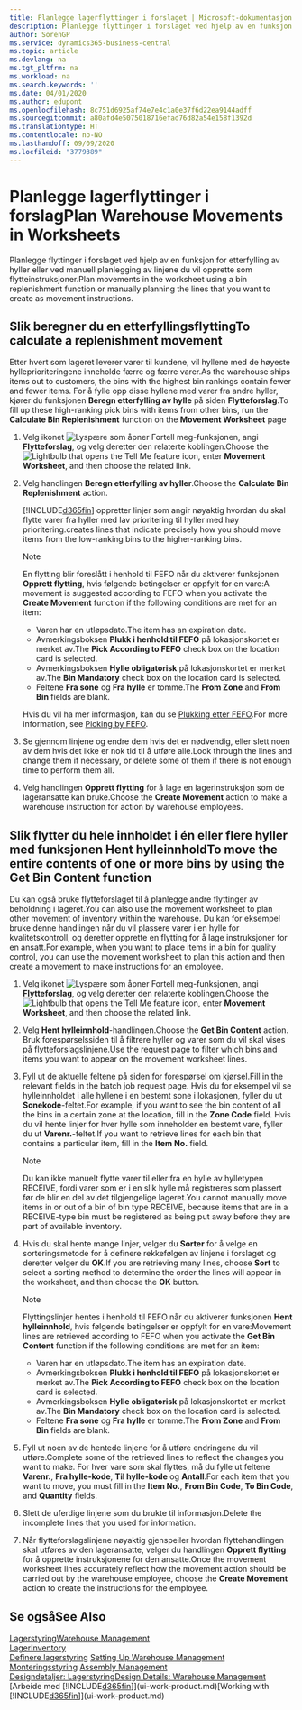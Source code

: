 ```yaml
---
title: Planlegge lagerflyttinger i forslaget | Microsoft-dokumentasjon
description: Planlegge flyttinger i forslaget ved hjelp av en funksjon for etterfylling av hyller eller ved manuell planlegging av linjene du vil opprette som flytteinstruksjoner.
author: SorenGP
ms.service: dynamics365-business-central
ms.topic: article
ms.devlang: na
ms.tgt_pltfrm: na
ms.workload: na
ms.search.keywords: ''
ms.date: 04/01/2020
ms.author: edupont
ms.openlocfilehash: 8c751d6925af74e7e4c1a0e37f6d22ea9144adff
ms.sourcegitcommit: a80afd4e5075018716efad76d82a54e158f1392d
ms.translationtype: HT
ms.contentlocale: nb-NO
ms.lasthandoff: 09/09/2020
ms.locfileid: "3779389"
---
```

# <a name="plan-warehouse-movements-in-worksheets"></a><span data-ttu-id="647c1-103">Planlegge lagerflyttinger i forslag</span><span class="sxs-lookup"><span data-stu-id="647c1-103">Plan Warehouse Movements in Worksheets</span></span>
<span data-ttu-id="647c1-104">Planlegge flyttinger i forslaget ved hjelp av en funksjon for etterfylling av hyller eller ved manuell planlegging av linjene du vil opprette som flytteinstruksjoner.</span><span class="sxs-lookup"><span data-stu-id="647c1-104">Plan movements in the worksheet using a bin replenishment function or manually planning the lines that you want to create as movement instructions.</span></span>  

## <a name="to-calculate-a-replenishment-movement"></a><span data-ttu-id="647c1-105">Slik beregner du en etterfyllingsflytting</span><span class="sxs-lookup"><span data-stu-id="647c1-105">To calculate a replenishment movement</span></span>  
<span data-ttu-id="647c1-106">Etter hvert som lageret leverer varer til kundene, vil hyllene med de høyeste hylleprioriteringene inneholde færre og færre varer.</span><span class="sxs-lookup"><span data-stu-id="647c1-106">As the warehouse ships items out to customers, the bins with the highest bin rankings contain fewer and fewer items.</span></span> <span data-ttu-id="647c1-107">For å fylle opp disse hyllene med varer fra andre hyller, kjører du funksjonen **Beregn etterfylling av hylle** på siden **Flytteforslag**.</span><span class="sxs-lookup"><span data-stu-id="647c1-107">To fill up these high-ranking pick bins with items from other bins, run the **Calculate Bin Replenishment** function on the **Movement Worksheet** page</span></span>

1.  <span data-ttu-id="647c1-108">Velg ikonet ![Lyspære som åpner Fortell meg-funksjonen](media/ui-search/search_small.png "Fortell hva du vil gjøre"), angi **Flytteforslag**, og velg deretter den relaterte koblingen.</span><span class="sxs-lookup"><span data-stu-id="647c1-108">Choose the ![Lightbulb that opens the Tell Me feature](media/ui-search/search_small.png "Tell me what you want to do") icon, enter **Movement Worksheet**, and then choose the related link.</span></span>  
2.  <span data-ttu-id="647c1-109">Velg handlingen **Beregn etterfylling av hyller**.</span><span class="sxs-lookup"><span data-stu-id="647c1-109">Choose the **Calculate Bin Replenishment** action.</span></span>  

    [!INCLUDE[d365fin](includes/d365fin_md.md)] <span data-ttu-id="647c1-110">oppretter linjer som angir nøyaktig hvordan du skal flytte varer fra hyller med lav prioritering til hyller med høy prioritering.</span><span class="sxs-lookup"><span data-stu-id="647c1-110">creates lines that indicate precisely how you should move items from the low-ranking bins to the higher-ranking bins.</span></span>  

    > [!NOTE]  
    >  <span data-ttu-id="647c1-111">En flytting blir foreslått i henhold til FEFO når du aktiverer funksjonen **Opprett flytting**, hvis følgende betingelser er oppfylt for en vare:</span><span class="sxs-lookup"><span data-stu-id="647c1-111">A movement is suggested according to FEFO when you activate the **Create Movement** function if the following conditions are met for an item:</span></span>  
    >   
    >  -   <span data-ttu-id="647c1-112">Varen har en utløpsdato.</span><span class="sxs-lookup"><span data-stu-id="647c1-112">The item has an expiration date.</span></span>  
    > -   <span data-ttu-id="647c1-113">Avmerkingsboksen **Plukk i henhold til FEFO** på lokasjonskortet er merket av.</span><span class="sxs-lookup"><span data-stu-id="647c1-113">The **Pick According to FEFO** check box on the location card is selected.</span></span>  
    > -   <span data-ttu-id="647c1-114">Avmerkingsboksen **Hylle obligatorisk** på lokasjonskortet er merket av.</span><span class="sxs-lookup"><span data-stu-id="647c1-114">The **Bin Mandatory** check box on the location card is selected.</span></span>  
    > -   <span data-ttu-id="647c1-115">Feltene **Fra sone** og **Fra hylle** er tomme.</span><span class="sxs-lookup"><span data-stu-id="647c1-115">The **From Zone** and **From Bin** fields are blank.</span></span>  

    <span data-ttu-id="647c1-116">Hvis du vil ha mer informasjon, kan du se [Plukking etter FEFO](warehouse-picking-by-fefo.md).</span><span class="sxs-lookup"><span data-stu-id="647c1-116">For more information, see [Picking by FEFO](warehouse-picking-by-fefo.md).</span></span>  

3.  <span data-ttu-id="647c1-117">Se gjennom linjene og endre dem hvis det er nødvendig, eller slett noen av dem hvis det ikke er nok tid til å utføre alle.</span><span class="sxs-lookup"><span data-stu-id="647c1-117">Look through the lines and change them if necessary, or delete some of them if there is not enough time to perform them all.</span></span>  
4.  <span data-ttu-id="647c1-118">Velg handlingen **Opprett flytting** for å lage en lagerinstruksjon som de lageransatte kan bruke.</span><span class="sxs-lookup"><span data-stu-id="647c1-118">Choose the **Create Movement** action to make a warehouse instruction for action by warehouse employees.</span></span>  

## <a name="to-move-the-entire-contents-of-one-or-more-bins-by-using-the-get-bin-content-function"></a><span data-ttu-id="647c1-119">Slik flytter du hele innholdet i én eller flere hyller med funksjonen Hent hylleinnhold</span><span class="sxs-lookup"><span data-stu-id="647c1-119">To move the entire contents of one or more bins by using the Get Bin Content function</span></span>  
<span data-ttu-id="647c1-120">Du kan også bruke flytteforslaget til å planlegge andre flyttinger av beholdning i lageret.</span><span class="sxs-lookup"><span data-stu-id="647c1-120">You can also use the movement worksheet to plan other movement of inventory within the warehouse.</span></span> <span data-ttu-id="647c1-121">Du kan for eksempel bruke denne handlingen når du vil plassere varer i en hylle for kvalitetskontroll, og deretter opprette en flytting for å lage instruksjoner for en ansatt.</span><span class="sxs-lookup"><span data-stu-id="647c1-121">For example, when you want to place items in a bin for quality control, you can use the movement worksheet to plan this action and then create a movement to make instructions for an employee.</span></span>  

1.  <span data-ttu-id="647c1-122">Velg ikonet ![Lyspære som åpner Fortell meg-funksjonen](media/ui-search/search_small.png "Fortell hva du vil gjøre"), angi **Flytteforslag**, og velg deretter den relaterte koblingen.</span><span class="sxs-lookup"><span data-stu-id="647c1-122">Choose the ![Lightbulb that opens the Tell Me feature](media/ui-search/search_small.png "Tell me what you want to do") icon, enter **Movement Worksheet**, and then choose the related link.</span></span>  
2.  <span data-ttu-id="647c1-123">Velg **Hent hylleinnhold**-handlingen.</span><span class="sxs-lookup"><span data-stu-id="647c1-123">Choose the **Get Bin Content** action.</span></span> <span data-ttu-id="647c1-124">Bruk forespørselssiden til å filtrere hyller og varer som du vil skal vises på flytteforslagslinjene.</span><span class="sxs-lookup"><span data-stu-id="647c1-124">Use the request page to filter which bins and items you want to appear on the movement worksheet lines.</span></span>  
3.  <span data-ttu-id="647c1-125">Fyll ut de aktuelle feltene på siden for forespørsel om kjørsel.</span><span class="sxs-lookup"><span data-stu-id="647c1-125">Fill in the relevant fields in the batch job request page.</span></span> <span data-ttu-id="647c1-126">Hvis du for eksempel vil se hylleinnholdet i alle hyllene i en bestemt sone i lokasjonen, fyller du ut **Sonekode**-feltet.</span><span class="sxs-lookup"><span data-stu-id="647c1-126">For example, if you want to see the bin content of all the bins in a certain zone at the location, fill in the **Zone Code** field.</span></span> <span data-ttu-id="647c1-127">Hvis du vil hente linjer for hver hylle som inneholder en bestemt vare, fyller du ut **Varenr.**-feltet.</span><span class="sxs-lookup"><span data-stu-id="647c1-127">If you want to retrieve lines for each bin that contains a particular item, fill in the **Item No.** field.</span></span>  

    > [!NOTE]  
    >  <span data-ttu-id="647c1-128">Du kan ikke manuelt flytte varer til eller fra en hylle av hylletypen RECEIVE, fordi varer som er i en slik hylle må registreres som plassert før de blir en del av det tilgjengelige lageret.</span><span class="sxs-lookup"><span data-stu-id="647c1-128">You cannot manually move items in or out of a bin of bin type RECEIVE, because items that are in a RECEIVE-type bin must be registered as being put away before they are part of available inventory.</span></span>  

4.  <span data-ttu-id="647c1-129">Hvis du skal hente mange linjer, velger du **Sorter** for å velge en sorteringsmetode for å definere rekkefølgen av linjene i forslaget og deretter velger du **OK**.</span><span class="sxs-lookup"><span data-stu-id="647c1-129">If you are retrieving many lines, choose **Sort** to select a sorting method to determine the order the lines will appear in the worksheet, and then choose the **OK** button.</span></span>  

    > [!NOTE]  
    >  <span data-ttu-id="647c1-130">Flyttingslinjer hentes i henhold til FEFO når du aktiverer funksjonen **Hent hylleinnhold**, hvis følgende betingelser er oppfylt for en vare:</span><span class="sxs-lookup"><span data-stu-id="647c1-130">Movement lines are retrieved according to FEFO when you activate the **Get Bin Content** function if the following conditions are met for an item:</span></span>  
    >   
    >  -   <span data-ttu-id="647c1-131">Varen har en utløpsdato.</span><span class="sxs-lookup"><span data-stu-id="647c1-131">The item has an expiration date.</span></span>  
    > -   <span data-ttu-id="647c1-132">Avmerkingsboksen **Plukk i henhold til FEFO** på lokasjonskortet er merket av.</span><span class="sxs-lookup"><span data-stu-id="647c1-132">The **Pick According to FEFO** check box on the location card is selected.</span></span>  
    > -   <span data-ttu-id="647c1-133">Avmerkingsboksen **Hylle obligatorisk** på lokasjonskortet er merket av.</span><span class="sxs-lookup"><span data-stu-id="647c1-133">The **Bin Mandatory** check box on the location card is selected.</span></span>  
    > -   <span data-ttu-id="647c1-134">Feltene **Fra sone** og **Fra hylle** er tomme.</span><span class="sxs-lookup"><span data-stu-id="647c1-134">The **From Zone** and **From Bin** fields are blank.</span></span>  

5.  <span data-ttu-id="647c1-135">Fyll ut noen av de hentede linjene for å utføre endringene du vil utføre.</span><span class="sxs-lookup"><span data-stu-id="647c1-135">Complete some of the retrieved lines to reflect the changes you want to make.</span></span> <span data-ttu-id="647c1-136">For hver vare som skal flyttes, må du fylle ut feltene **Varenr.**, **Fra hylle-kode**, **Til hylle-kode** og **Antall**.</span><span class="sxs-lookup"><span data-stu-id="647c1-136">For each item that you want to move, you must fill in the **Item No.**, **From Bin Code**, **To Bin Code**, and **Quantity** fields.</span></span>  
6.  <span data-ttu-id="647c1-137">Slett de uferdige linjene som du brukte til informasjon.</span><span class="sxs-lookup"><span data-stu-id="647c1-137">Delete the incomplete lines that you used for information.</span></span>  
7.  <span data-ttu-id="647c1-138">Når flytteforslagslinjene nøyaktig gjenspeiler hvordan flyttehandlingen skal utføres av den lageransatte, velger du handlingen **Opprett flytting** for å opprette instruksjonene for den ansatte.</span><span class="sxs-lookup"><span data-stu-id="647c1-138">Once the movement worksheet lines accurately reflect how the movement action should be carried out by the warehouse employee, choose the **Create Movement** action to create the instructions for the employee.</span></span>  

## <a name="see-also"></a><span data-ttu-id="647c1-139">Se også</span><span class="sxs-lookup"><span data-stu-id="647c1-139">See Also</span></span>  
[<span data-ttu-id="647c1-140">Lagerstyring</span><span class="sxs-lookup"><span data-stu-id="647c1-140">Warehouse Management</span></span>](warehouse-manage-warehouse.md)  
[<span data-ttu-id="647c1-141">Lager</span><span class="sxs-lookup"><span data-stu-id="647c1-141">Inventory</span></span>](inventory-manage-inventory.md)  
<span data-ttu-id="647c1-142">[Definere lagerstyring](warehouse-setup-warehouse.md)   </span><span class="sxs-lookup"><span data-stu-id="647c1-142">[Setting Up Warehouse Management](warehouse-setup-warehouse.md)   </span></span>  
<span data-ttu-id="647c1-143">[Monteringsstyring](assembly-assemble-items.md)  </span><span class="sxs-lookup"><span data-stu-id="647c1-143">[Assembly Management](assembly-assemble-items.md)  </span></span>  
[<span data-ttu-id="647c1-144">Designdetaljer: Lagerstyring</span><span class="sxs-lookup"><span data-stu-id="647c1-144">Design Details: Warehouse Management</span></span>](design-details-warehouse-management.md)  
<span data-ttu-id="647c1-145">[Arbeide med [!INCLUDE[d365fin](includes/d365fin_md.md)]](ui-work-product.md)</span><span class="sxs-lookup"><span data-stu-id="647c1-145">[Working with [!INCLUDE[d365fin](includes/d365fin_md.md)]](ui-work-product.md)</span></span>
